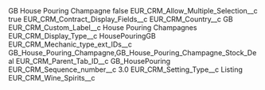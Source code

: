 <?xml version="1.0" encoding="UTF-8"?>
<CustomMetadata xmlns="http://soap.sforce.com/2006/04/metadata" xmlns:xsi="http://www.w3.org/2001/XMLSchema-instance" xmlns:xsd="http://www.w3.org/2001/XMLSchema">
    <label>GB House Pouring Champagne</label>
    <protected>false</protected>
    <values>
        <field>EUR_CRM_Allow_Multiple_Selection__c</field>
        <value xsi:type="xsd:boolean">true</value>
    </values>
    <values>
        <field>EUR_CRM_Contract_Display_Fields__c</field>
        <value xsi:nil="true"/>
    </values>
    <values>
        <field>EUR_CRM_Country__c</field>
        <value xsi:type="xsd:string">GB</value>
    </values>
    <values>
        <field>EUR_CRM_Custom_Label__c</field>
        <value xsi:type="xsd:string">House Pouring Champagnes</value>
    </values>
    <values>
        <field>EUR_CRM_Display_Type__c</field>
        <value xsi:type="xsd:string">HousePouringGB</value>
    </values>
    <values>
        <field>EUR_CRM_Mechanic_type_ext_IDs__c</field>
        <value xsi:type="xsd:string">GB_House_Pouring_Champagne,GB_House_Pouring_Champagne_Stock_Deal</value>
    </values>
    <values>
        <field>EUR_CRM_Parent_Tab_ID__c</field>
        <value xsi:type="xsd:string">GB_HousePouring</value>
    </values>
    <values>
        <field>EUR_CRM_Sequence_number__c</field>
        <value xsi:type="xsd:double">3.0</value>
    </values>
    <values>
        <field>EUR_CRM_Setting_Type__c</field>
        <value xsi:type="xsd:string">Listing</value>
    </values>
    <values>
        <field>EUR_CRM_Wine_Spirits__c</field>
        <value xsi:nil="true"/>
    </values>
</CustomMetadata>
